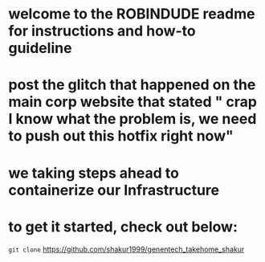 # welcome to the ROBINDUDE readme for instructions and how-to guideline

# post the glitch that happened on the main corp website that stated " crap I know what the problem is, we need to push out this hotfix right now"
# we taking steps ahead to containerize our Infrastructure 

# to get it started, check out below:
`git clone` https://github.com/shakur1999/genentech_takehome_shakur

